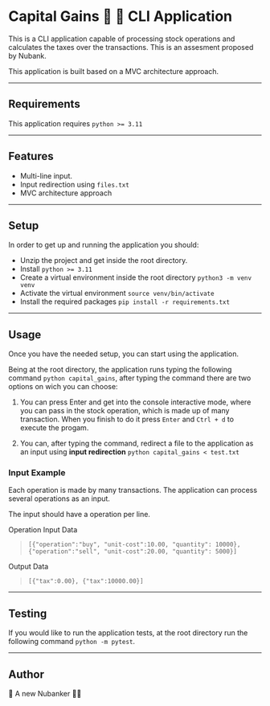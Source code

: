 Capital Gains 🤑 💸 CLI Application
============

This is a CLI application capable of processing stock operations and calculates the taxes over the transactions. This is an assesment proposed by Nubank. 

This application is built based on a MVC architecture approach. 

---
## Requirements

This application requires `python >= 3.11`

---

## Features
- Multi-line input.
- Input redirection using `files.txt`
- MVC architecture approach
---

## Setup
In order to get up and running the application you should:
 - Unzip the project and get inside the root directory.
 - Install `python >= 3.11`
 - Create a virtual environment inside the root directory `python3 -m venv venv`
 - Activate the virtual environment `source venv/bin/activate`
 - Install the required packages `pip install -r requirements.txt`

---

## Usage

Once you have the needed setup, you can start using the application. 

Being at the root directory, the application runs typing the following command `python capital_gains`, after typing the command there are two options on wich you can choose:

1. You can press Enter and get into the console interactive mode, where you can pass in the stock operation, which is made up of many transaction. When you finish to do it press `Enter` and `Ctrl + d` to execute the progam. 

2. You can, after typing the command, redirect a file to the application as an input using **input redirection** `python capital_gains < test.txt`

### Input Example

Each operation is made by many transactions. The application can process several operations as an input. 

The input should have a operation per line.

Operation Input Data
> `[{"operation":"buy", "unit-cost":10.00, "quantity": 10000},{"operation":"sell", "unit-cost":20.00, "quantity": 5000}]`

Output Data
> `[{"tax":0.00}, {"tax":10000.00}]`
---
## Testing

If you would like to run the application tests, at the root directory run the following command `python -m pytest`.

---
## Author

🤖 A new Nubanker 💪🏻
